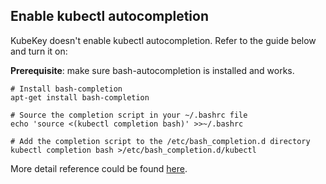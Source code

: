 Enable kubectl autocompletion
------------

KubeKey doesn't enable kubectl autocompletion. Refer to the guide below and turn it on:

**Prerequisite**: make sure bash-autocompletion is installed and works.

```shell script
# Install bash-completion
apt-get install bash-completion

# Source the completion script in your ~/.bashrc file
echo 'source <(kubectl completion bash)' >>~/.bashrc

# Add the completion script to the /etc/bash_completion.d directory
kubectl completion bash >/etc/bash_completion.d/kubectl
```

More detail reference could be found [here](https://kubernetes.io/docs/tasks/tools/install-kubectl/#enabling-shell-autocompletion).
